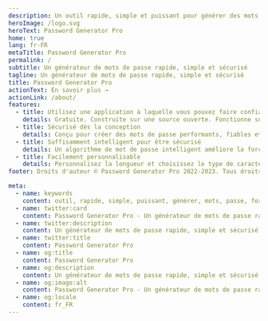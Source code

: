 ```yaml
---
description: Un outil rapide, simple et puissant pour générer des mots de passe forts, uniques et aléatoires.
heroImage: /logo.svg
heroText: Password Generator Pro
home: true
lang: fr-FR
metaTitle: Password Generator Pro
permalink: /
subtitle: Un générateur de mots de passe rapide, simple et sécurisé
tagline: Un générateur de mots de passe rapide, simple et sécurisé
title: Password Generator Pro
actionText: En savoir plus →
actionLink: /about/
features:
  - title: Utilisez une application à laquelle vous pouvez faire confiance
    details: Gratuite. Construite sur une source ouverte. Fonctionne sur macOS, Windows et Linux. Pas de publicité. Pas de suivi. Pas de collecte de données.
  - title: Sécurisé dès la conception
    details: Conçu pour créer des mots de passe performants, fiables et sécurisés. Aucune donnée n'est jamais envoyée dans le cloud.
  - title: Suffisamment intelligent pour être sécurisé
    details: Un algorithme de mot de passe intelligent améliore la force et le caractère aléatoire de vos mots de passe.
  - title: Facilement personnalisable
    details: Personnalisez la longueur et choisissez le type de caractères à inclure dans vos mots de passe.
footer: Droits d'auteur © Password Generator Pro 2022-2023. Tous droits réservés.

meta:
  - name: keywords
    content: outil, rapide, simple, puissant, générer, mots, passe, forts, uniques, aléatoires
  - name: twitter:card
    content: Password Generator Pro - Un générateur de mots de passe rapide, simple et sécurisé.
  - name: twitter:description
    content: Un générateur de mots de passe rapide, simple et sécurisé
  - name: twitter:title
    content: Password Generator Pro
  - name: og:title
    content: Password Generator Pro
  - name: og:description
    content: Un générateur de mots de passe rapide, simple et sécurisé
  - name: og:image:alt
    content: Password Generator Pro - Un générateur de mots de passe rapide, simple et sécurisé.
  - name: og:locale
    content: fr_FR
---
```

